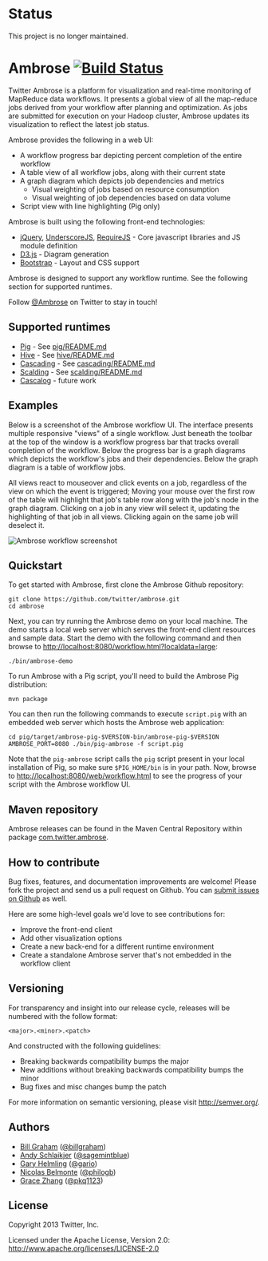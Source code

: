 # Status
This project is no longer maintained. 

# Ambrose [![Build Status](https://secure.travis-ci.org/twitter/ambrose.png)](http://travis-ci.org/twitter/ambrose)

Twitter Ambrose is a platform for visualization and real-time monitoring of MapReduce data workflows.
It presents a global view of all the map-reduce jobs derived from your workflow after planning and
optimization. As jobs are submitted for execution on your Hadoop cluster, Ambrose updates its
visualization to reflect the latest job status.

Ambrose provides the following in a web UI:

* A workflow progress bar depicting percent completion of the entire workflow
* A table view of all workflow jobs, along with their current state
* A graph diagram which depicts job dependencies and metrics
    * Visual weighting of jobs based on resource consumption
    * Visual weighting of job dependencies based on data volume
* Script view with line highlighting (Pig only)

Ambrose is built using the following front-end technologies:

* [jQuery](http://jquery.com), [UnderscoreJS](http://underscorejs.com), [RequireJS](http://requirejs.org) - Core javascript libraries and JS module definition
* [D3.js](http://d3js.org) - Diagram generation
* [Bootstrap](http://getbootstrap.com/) - Layout and CSS support

Ambrose is designed to support any workflow runtime. See the following section for supported
runtimes.

Follow [@Ambrose](https://twitter.com/ambrose) on Twitter to stay in touch!

## Supported runtimes

* [Pig](http://pig.apache.org/) - See [pig/README.md](https://github.com/twitter/ambrose/blob/master/pig/README.md)
* [Hive](http://hive.apache.org/) - See [hive/README.md](https://github.com/twitter/ambrose/blob/master/hive/README.md)
* [Cascading](http://www.cascading.org/) - See [cascading/README.md](https://github.com/twitter/ambrose/blob/master/cascading/README.md)
* [Scalding](https://github.com/twitter/scalding) - See [scalding/README.md](https://github.com/twitter/ambrose/blob/master/scalding/README.md)
* [Cascalog](https://github.com/nathanmarz/cascalog) - future work

## Examples

Below is a screenshot of the Ambrose workflow UI. The interface presents multiple responsive "views"
of a single workflow. Just beneath the toolbar at the top of the window is a workflow progress bar
that tracks overall completion of the workflow. Below the progress bar is a graph diagrams which
depicts the workflow's jobs and their dependencies. Below the graph diagram is a table of workflow
jobs.

All views react to mouseover and click events on a job, regardless of the view on which the event is
triggered; Moving your mouse over the first row of the table will highlight that job's table row
along with the job's node in the graph diagram. Clicking on a job in any view will select it,
updating the highlighting of that job in all views. Clicking again on the same job will deselect it.

![Ambrose workflow screenshot](docs/img/ambrose-demo.gif)

## Quickstart

To get started with Ambrose, first clone the Ambrose Github repository:

```
git clone https://github.com/twitter/ambrose.git
cd ambrose
```

Next, you can try running the Ambrose demo on your local machine. The demo starts a local web server
which serves the front-end client resources and sample data. Start the demo with the following
command and then browse to
[http://localhost:8080/workflow.html?localdata=large](http://localhost:8080/workflow.html?localdata=large):

```
./bin/ambrose-demo
```

To run Ambrose with a Pig script, you'll need to build the Ambrose Pig distribution:

```
mvn package
```

You can then run the following commands to execute `script.pig` with an embedded web server which
hosts the Ambrose web application:

```
cd pig/target/ambrose-pig-$VERSION-bin/ambrose-pig-$VERSION
AMBROSE_PORT=8080 ./bin/pig-ambrose -f script.pig
```

Note that the `pig-ambrose` script calls the `pig` script present in your local installation of Pig,
so make sure `$PIG_HOME/bin` is in your path. Now, browse to
[http://localhost:8080/web/workflow.html](http://localhost:8080/workflow.html) to see the progress
of your script with the Ambrose workflow UI.

## Maven repository

Ambrose releases can be found in the Maven Central Repository within package
[com.twitter.ambrose](http://central.maven.org/maven2/com/twitter/ambrose).

## How to contribute

Bug fixes, features, and documentation improvements are welcome! Please fork the project and send us
a pull request on Github. You can [submit issues on Github](https://github.com/twitter/ambrose/issues)
as well.

Here are some high-level goals we'd love to see contributions for:

* Improve the front-end client
* Add other visualization options
* Create a new back-end for a different runtime environment
* Create a standalone Ambrose server that's not embedded in the workflow client

## Versioning

For transparency and insight into our release cycle, releases will be numbered with the follow format:

`<major>.<minor>.<patch>`

And constructed with the following guidelines:

* Breaking backwards compatibility bumps the major
* New additions without breaking backwards compatibility bumps the minor
* Bug fixes and misc changes bump the patch

For more information on semantic versioning, please visit http://semver.org/.

## Authors

* [Bill Graham](https://github.com/billonahill) ([@billgraham](https://twitter.com/billgraham))
* [Andy Schlaikjer](https://github.com/sagemintblue) ([@sagemintblue](https://twitter.com/sagemintblue))
* [Gary Helmling](https://github.com/ghelmling) ([@gario](https://twitter.com/gario))
* [Nicolas Belmonte](https://github.com/philogb) ([@philogb](https://twitter.com/philogb))
* [Grace Zhang](https://github.com/gzhangT) ([@pkq1123](https://twitter.com/pkq1123))

## License

Copyright 2013 Twitter, Inc.

Licensed under the Apache License, Version 2.0: http://www.apache.org/licenses/LICENSE-2.0
